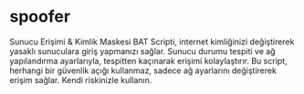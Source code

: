 # spoofer
Sunucu Erişimi &amp; Kimlik Maskesi BAT Scripti, internet kimliğinizi değiştirerek yasaklı sunuculara giriş yapmanızı sağlar. Sunucu durumu tespiti ve ağ yapılandırma ayarlarıyla, tespitten kaçınarak erişimi kolaylaştırır. Bu script, herhangi bir güvenlik açığı kullanmaz, sadece ağ ayarlarını değiştirerek erişim sağlar. Kendi riskinizle kullanın.

